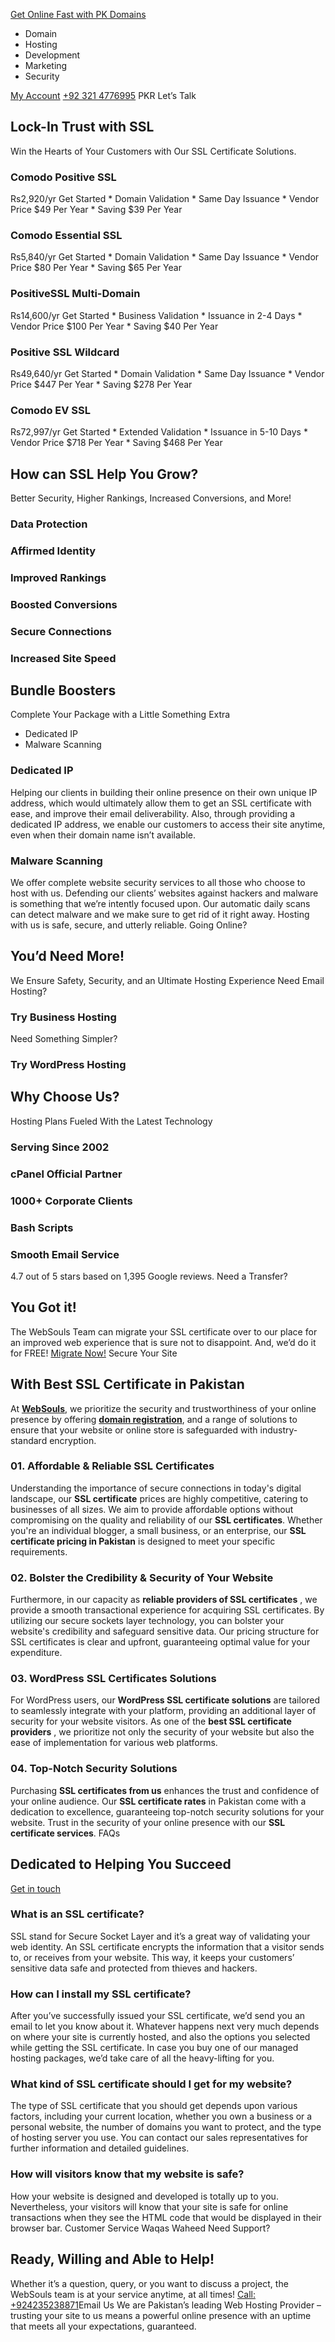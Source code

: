 [Get Online Fast with PK Domains](https://websouls.com/buy-pk-domain)
[](https://websouls.com/)
  * Domain
  * Hosting
  * Development
  * Marketing
  * Security


[My Account](https://billing.websouls.com/index.php?rp=/login)
[ +92 321 4776995](tel:%20+92%20321%204776995)
PKR
Let’s Talk
## Lock-In Trust with SSL
Win the Hearts of Your Customers with Our SSL Certificate Solutions.
### Comodo Positive SSL
Rs2,920/yr
Get Started
    * Domain Validation
    * Same Day Issuance
    * Vendor Price $49 Per Year
    * Saving $39 Per Year


### Comodo Essential SSL
Rs5,840/yr
Get Started
    * Domain Validation
    * Same Day Issuance
    * Vendor Price $80 Per Year
    * Saving $65 Per Year


### PositiveSSL Multi-Domain
Rs14,600/yr
Get Started
    * Business Validation
    * Issuance in 2-4 Days
    * Vendor Price $100 Per Year
    * Saving $40 Per Year


### Positive SSL Wildcard
Rs49,640/yr
Get Started
    * Domain Validation
    * Same Day Issuance
    * Vendor Price $447 Per Year
    * Saving $278 Per Year


### Comodo EV SSL
Rs72,997/yr
Get Started
    * Extended Validation
    * Issuance in 5-10 Days
    * Vendor Price $718 Per Year
    * Saving $468 Per Year


## How can SSL Help You Grow?
Better Security, Higher Rankings, Increased Conversions, and More!
### Data Protection
### Affirmed Identity
### Improved Rankings
### Boosted Conversions
### Secure Connections
### Increased Site Speed
## Bundle Boosters
Complete Your Package with a Little Something Extra
  * Dedicated IP
  * Malware Scanning


### Dedicated IP
Helping our clients in building their online presence on their own unique IP address, which would ultimately allow them to get an SSL certificate with ease, and improve their email deliverability. Also, through providing a dedicated IP address, we enable our customers to access their site anytime, even when their domain name isn’t available.
### Malware Scanning
We offer complete website security services to all those who choose to host with us. Defending our clients’ websites against hackers and malware is something that we’re intently focused upon. Our automatic daily scans can detect malware and we make sure to get rid of it right away. Hosting with us is safe, secure, and utterly reliable.
Going Online?
## You’d Need More!
We Ensure Safety, Security, and an Ultimate Hosting Experience
Need Email Hosting?
### Try Business Hosting
[](https://websouls.com/web-hosting)
Need Something Simpler?
### Try WordPress Hosting
[](https://websouls.com/wordpress-hosting-in-pakistan)
## Why Choose Us?
Hosting Plans Fueled With the Latest Technology
### Serving Since 2002
### cPanel Official Partner
### 1000+ Corporate Clients
### Bash Scripts
### Smooth Email Service
4.7 out of 5 stars based on 1,395 Google reviews.
Need a Transfer?
## You Got it!
The WebSouls Team can migrate your SSL certificate over to our place for an improved web experience that is sure not to disappoint. And, we’d do it for FREE!
[Migrate Now!](https://websouls.com/#getstarted)
Secure Your Site
## With Best SSL Certificate in Pakistan
At [**WebSouls**](http://websouls.com), we prioritize the security and trustworthiness of your online presence by offering [**domain registration**](https://websouls.com/domain-registration), and a range of solutions to ensure that your website or online store is safeguarded with industry-standard encryption.
### 01. Affordable & Reliable SSL Certificates
Understanding the importance of secure connections in today's digital landscape, our **SSL certificate** prices are highly competitive, catering to businesses of all sizes. We aim to provide affordable options without compromising on the quality and reliability of our **SSL certificates**. Whether you're an individual blogger, a small business, or an enterprise, our **SSL certificate pricing in Pakistan** is designed to meet your specific requirements.
### 02. Bolster the Credibility & Security of Your Website
Furthermore, in our capacity as **reliable providers of SSL certificates** , we provide a smooth transactional experience for acquiring SSL certificates. By utilizing our secure sockets layer technology, you can bolster your website's credibility and safeguard sensitive data. Our pricing structure for SSL certificates is clear and upfront, guaranteeing optimal value for your expenditure.
### 03. WordPress SSL Certificates Solutions
For WordPress users, our **WordPress SSL certificate solutions** are tailored to seamlessly integrate with your platform, providing an additional layer of security for your website visitors. As one of the **best SSL certificate providers** , we prioritize not only the security of your website but also the ease of implementation for various web platforms.
### 04. Top-Notch Security Solutions
Purchasing **SSL certificates from us** enhances the trust and confidence of your online audience. Our **SSL certificate rates** in Pakistan come with a dedication to excellence, guaranteeing top-notch security solutions for your website.
Trust in the security of your online presence with our **SSL certificate services**.
FAQs
## Dedicated to Helping You Succeed
[Get in touch](https://websouls.com/contactus)
### What is an SSL certificate?
SSL stand for Secure Socket Layer and it’s a great way of validating your web identity. An SSL certificate encrypts the information that a visitor sends to, or receives from your website. This way, it keeps your customers’ sensitive data safe and protected from thieves and hackers.
### How can I install my SSL certificate?
After you’ve successfully issued your SSL certificate, we’d send you an email to let you know about it. Whatever happens next very much depends on where your site is currently hosted, and also the options you selected while getting the SSL certificate.
In case you buy one of our managed hosting packages, we’d take care of all the heavy-lifting for you.
### What kind of SSL certificate should I get for my website?
The type of SSL certificate that you should get depends upon various factors, including your current location, whether you own a business or a personal website, the number of domains you want to protect, and the type of hosting server you use. You can contact our sales representatives for further information and detailed guidelines.
### How will visitors know that my website is safe?
How your website is designed and developed is totally up to you. Nevertheless, your visitors will know that your site is safe for online transactions when they see the HTML code that would be displayed in their browser bar.
Customer Service
Waqas Waheed
Need Support?
## Ready, Willing and Able to Help!
Whether it’s a question, query, or you want to discuss a project, the WebSouls team is at your service anytime, at all times!
[Call: +924235238871](tel:+924235238871)Email Us
We are Pakistan’s leading Web Hosting Provider – trusting your site to us means a powerful online presence with an uptime that meets all your expectations, guaranteed.




